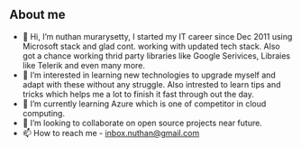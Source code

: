 ## __About me__

- 👋 Hi, I’m nuthan murarysetty, I started my IT career since Dec 2011 using Microsoft stack and glad cont. working with updated tech stack. Also got a chance working thrid party libraries like Google Serivices, Libraies like Telerik and even many more.
- 👀 I’m interested in learning new technologies to upgrade myself and adapt with these without any struggle. Also intrested to learn tips and tricks which helps me a lot to finish it fast through out the day.
- 🌱 I’m currently learning Azure which is one of competitor in cloud computing.
- 💞️ I’m looking to collaborate on open source projects near future.
- 📫 How to reach me - inbox.nuthan@gmail.com

<!---
nuthanm/nuthanm is a ✨ special ✨ repository because its `README.md` (this file) appears on your GitHub profile.
You can click the Preview link to take a look at your changes.
--->
